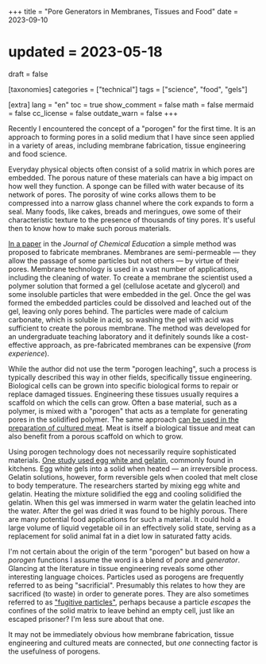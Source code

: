 +++
title = "Pore Generators in Membranes, Tissues and Food"
date = 2023-09-10
# updated = 2023-05-18
draft = false

[taxonomies]
categories = ["technical"]
tags = ["science", "food", "gels"]

[extra]
lang = "en"
toc = true
show_comment = false
math = false
mermaid = false
cc_license = false
outdate_warn = false
+++

Recently I encountered the concept of a "porogen" for the first time.
It is an approach to forming pores in a solid medium that I have since
seen applied in a variety of areas, including membrane fabrication,
tissue engineering and food science.

<!-- more -->

Everyday physical objects often consist of a solid matrix in which
pores are embedded.
The porous nature of these materials can have a big impact on how well they
function. 
A sponge can be filled with water because of its network of pores.
The porosity of wine corks allows them to be compressed
into a narrow glass channel where the cork expands to form a seal.
Many foods, like cakes, breads and meringues, owe some of their 
characteristic texture to the presence of thousands of tiny pores.
It's useful then to know how to make such porous materials.

[In a paper](https://pubs.acs.org/doi/10.1021/acs.jchemed.6b00776) 
in the *Journal of Chemical Education* a simple method was proposed to fabricate membranes.
Membranes are semi-permeable — they allow the passage of some particles
but not others — by virtue of their pores.
Membrane technology is used in a vast number of applications, including the
cleaning of water.
To create a membrane the scientist used a polymer solution that formed a 
gel (cellulose acetate and glycerol) and some insoluble particles that 
were embedded in the gel.
Once the gel was formed the embedded particles could be dissolved and leached
out of the gel, leaving only pores behind.
The particles were made of calcium carbonate, which is soluble in acid, so
washing the gel with acid was sufficient to create the porous
membrane.
The method was developed for an undergraduate teaching laboratory and it
definitely sounds like a cost-effective approach, as pre-fabricated
membranes can be expensive (*from experience*).

While the author did not use the term "porogen leaching", such a
process is typically described this way in other fields, specifically
tissue engineering.
Biological cells can be grown into specific biological forms to 
repair or replace damaged tissues.
Engineering these tissues usually requires a scaffold on which the
cells can grow.
Often a base material, such as a polymer, is mixed with a "porogen"
that acts as a template for generating pores in the solidified polymer.
The same approach [can be used in the preparation of cultured meat](https://www.mdpi.com/2076-3417/12/13/6771).
Meat is itself a biological tissue and meat can also 
benefit from a porous scaffold on which to grow.

Using porogen technology does not necessarily require sophisticated
materials.
[One study used egg white and gelatin](https://pubmed.ncbi.nlm.nih.gov/30174034/), commonly found in kitchens.
Egg white gels into a solid when heated — an irreversible process.
Gelatin solutions, however, form reversible gels when cooled that melt close to body temperature.
The researchers started by mixing egg white and gelatin.
Heating the mixture solidified the egg and cooling solidified the
gelatin.
When this gel was immersed in warm water the gelatin leached into the
water.
After the gel was dried it was found to be highly porous.
There are many potential food applications for such a material.
It could hold a large volume of liquid vegetable oil in an
effectively solid state, serving as a replacement for solid
animal fat in a diet low in saturated fatty acids.

I'm not certain about the origin of the term "porogen" but based on how a
*porogen* functions I assume the word is a blend of *pore* and *generator*.
Glancing at the literature in tissue engineering reveals some
other interesting language choices.
Particles used as porogens are frequently referred to as being
"sacrificial".
Presumably this relates to how they are sacrificed (to waste) in order
to generate pores.
They are also sometimes referred to as ["fugitive particles"](https://www.sciencedirect.com/science/article/abs/pii/S1751616120302848), perhaps
because a particle *escapes* the confines of the solid matrix to leave 
behind an empty cell, just like an escaped prisoner?
I'm less sure about that one.

It may not be immediately obvious how membrane fabrication, tissue engineering and 
cultured meats are connected, but *one* connecting factor is the usefulness of porogens.
